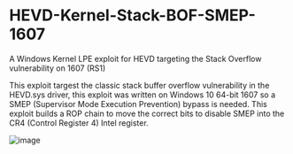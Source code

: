 # HEVD-Kernel-Stack-BOF-SMEP-1607
A Windows Kernel LPE exploit for HEVD targeting the Stack Overflow vulnerability on 1607 (RS1)

This exploit targest the classic stack buffer overflow vulnerability in the HEVD.sys driver, this exploit was written on Windows 10 64-bit 1607 so a SMEP (Supervisor Mode Execution Prevention) bypass is needed. This exploit builds a ROP chain to move the correct bits to disable SMEP into the CR4 (Control Register 4) Intel register. 

![image](https://user-images.githubusercontent.com/54753063/127082089-b4d89d78-8990-4688-b3fc-532fb70a2a5e.png)

